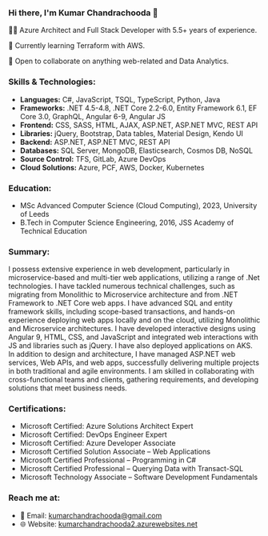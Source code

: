 ### Hi there, I'm Kumar Chandrachooda 👋

👨‍💻 Azure Architect and Full Stack Developer with 5.5+ years of experience.

🌱 Currently learning Terraform with AWS.

🤝 Open to collaborate on anything web-related and Data Analytics.

### Skills & Technologies:

- **Languages:** C#, JavaScript, TSQL, TypeScript, Python, Java
- **Frameworks:** .NET 4.5-4.8, .NET Core 2.2-6.0, Entity Framework 6.1, EF Core 3.0, GraphQL, Angular 6-9, Angular JS
- **Frontend:** CSS, SASS, HTML, AJAX, ASP.NET, ASP.NET MVC, REST API
- **Libraries:** jQuery, Bootstrap, Data tables, Material Design, Kendo UI
- **Backend:** ASP.NET, ASP.NET MVC, REST API
- **Databases:** SQL Server, MongoDB, Elasticsearch, Cosmos DB, NoSQL
- **Source Control:** TFS, GitLab, Azure DevOps
- **Cloud Solutions:** Azure, PCF, AWS, Docker, Kubernetes

### Education:

- MSc Advanced Computer Science (Cloud Computing), 2023, University of Leeds
- B.Tech in Computer Science Engineering, 2016, JSS Academy of Technical Education

### Summary:

I possess extensive experience in web development, particularly in microservice-based and multi-tier web applications, utilizing a range of .Net technologies. I have tackled numerous technical challenges, such as migrating from Monolithic to Microservice architecture and from .NET Framework to .NET Core web apps. I have advanced SQL and entity framework skills, including scope-based transactions, and hands-on experience deploying web apps locally and on the cloud, utilizing Monolithic and Microservice architectures. I have developed interactive designs using Angular 9, HTML, CSS, and JavaScript and integrated web interactions with JS and libraries such as jQuery. I have also deployed applications on AKS. In addition to design and architecture, I have managed ASP.NET web services, Web APIs, and web apps, successfully delivering multiple projects in both traditional and agile environments. I am skilled in collaborating with cross-functional teams and clients, gathering requirements, and developing solutions that meet business needs.

### Certifications:

- Microsoft Certified: Azure Solutions Architect Expert
- Microsoft Certified: DevOps Engineer Expert
- Microsoft Certified: Azure Developer Associate
- Microsoft Certified Solution Associate – Web Applications
- Microsoft Certified Professional – Programming in C#
- Microsoft Certified Professional – Querying Data with Transact-SQL
- Microsoft Technology Associate – Software Development Fundamentals

### Reach me at:

- 📧 Email: kumarchandrachooda@gmail.com
- 🌐 Website: [kumarchandrachooda2.azurewebsites.net](https://kumarchandrachooda2.azurewebsites.net)


